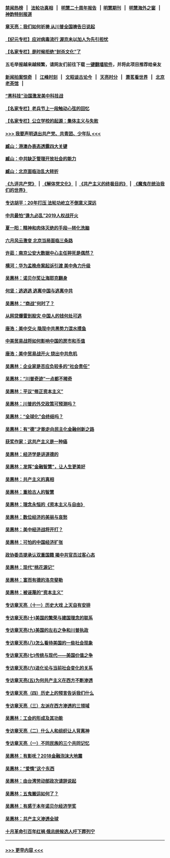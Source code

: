 #### [禁闻热榜](热点新闻.md?=0)  &nbsp;&nbsp;|&nbsp;&nbsp; [法轮功真相](https://github.com/gfw-breaker/truth/blob/master/README.md?=0) &nbsp;&nbsp;|&nbsp;&nbsp; [明慧二十周年报告](https://github.com/gfw-breaker/mh-reports/blob/master/README.md?=0) &nbsp;&nbsp;|&nbsp;&nbsp;[明慧期刊](https://github.com/gfw-breaker/mh-qikan) &nbsp;&nbsp;|&nbsp;&nbsp; [明慧海外之窗](https://github.com/gfw-breaker/mh-news/blob/master/README.md?=0) &nbsp;&nbsp;|&nbsp;&nbsp; [神韵特别报道](https://github.com/gfw-breaker/mh-news/blob/master/shenyun.md?=0)
#### [章天亮：我们如何祈祷 从川普全国祷告日说起](../pages/nsc423/n11944627.md?t=03171331) 
#### [【纪元专栏】应对病毒流行 渥京未以加人为先引担忧](../pages/nsc423/n11875714.md?t=03171331) 
#### [【名家专栏】是时候拒绝“封杀文化”了](../pages/nsc423/n11814093.md?t=03171331) 
#### 五毛举报越来越频繁，请网友们前往下载 [一键翻墙软件](https://github.com/gfw-breaker/ssr-accounts)，并将此项目推荐给亲友
#### [新闻拍案惊奇](https://github.com/gfw-breaker/banned-news/blob/master/pages/link4.md) &nbsp;&nbsp;|&nbsp;&nbsp; [江峰时刻](https://github.com/gfw-breaker/banned-news/blob/master/pages/link4.md) &nbsp;&nbsp;|&nbsp;&nbsp; [文昭谈古论今](https://github.com/gfw-breaker/banned-news/blob/master/pages/link4.md) &nbsp;&nbsp;|&nbsp;&nbsp; [天亮时分](https://github.com/gfw-breaker/banned-news/blob/master/pages/link4.md) &nbsp;&nbsp;|&nbsp;&nbsp; [萧茗看世界](https://github.com/gfw-breaker/banned-news/blob/master/pages/link4.md) &nbsp;&nbsp;|&nbsp;&nbsp; [北京老茶馆](https://github.com/gfw-breaker/banned-news/blob/master/pages/link4.md) &nbsp;&nbsp;|&nbsp;&nbsp; 
#### [“黑科技”治国激发美中科技战](../pages/nsc423/n11638056.md?t=03171331) 
#### [【名家专栏】老兵节上一段触动心弦的回忆](../pages/nsc423/n11646016.md?t=03171331) 
#### [【名家专栏】公立学校的起源：集体主义与失败](../pages/nsc423/n11601833.md?t=03171331) 
#### [>>> 我要声明退出共产党、共青团、少年队 <<<](https://github.com/begood0513/goodnews/blob/master/quit/letter.md) 
#### [臧山：港澳办表态透露四大关键](../pages/nsc423/n11421628.md?t=03171331) 
#### [臧山：中共缺乏管理开放社会的能力](../pages/nsc423/n11407457.md?t=03171331) 
#### [臧山：北京面临治乱大转折](../pages/nsc423/n11406895.md?t=03171331) 
#### [《九评共产党》](https://github.com/begood0513/9ping.md/blob/master/README.md) &nbsp;|&nbsp; [《解体党文化》](../../../../jtdwh.md/blob/master/README.md)  &nbsp;|&nbsp; [《共产主义的终极目的》](../../../../gczydzjmd.md/blob/master/README.md) &nbsp;|&nbsp; [《魔鬼在统治我们的世界》](../../../../mgztzwmdsj.md/blob/master/README.md) 
#### [专访胡平：20年打压 法轮功屹立不倒意义深远](../pages/nsc423/n11398800.md?t=03171331) 
#### [中共最怕“逢九必乱”2019人权战开火](../pages/nsc423/n11385248.md?t=03171331) 
#### [夏一阳：精神和肉体灭绝的手段—转化洗脑](../pages/nsc423/n11368250.md?t=03171331) 
#### [六月风云激变 北京当局面临三条路](../pages/nsc423/n11313668.md?t=03171331) 
#### [许茹：南京公安大数据中心主任猝死是偶然？](../pages/nsc423/n11064744.md?t=03171331) 
#### [横河：华为孟晚舟案起诉引渡 美中角力升级](../pages/nsc423/n11027230.md?t=03171331) 
#### [吴惠林：诺贝尔奖让海耶克翻身](../pages/nsc423/n10890049.md?t=03171331) 
#### [何坚：逃逃逃 逃离中国与逃离中共](../pages/nsc423/n10592891.md?t=03171331) 
#### [吴惠林：“商战”何时了？](../pages/nsc423/n10573558.md?t=03171331) 
#### [从网贷爆雷到股灾 中国人的钱何处可逃](../pages/nsc423/n10572800.md?t=03171331) 
#### [唐浩：美中交火 隐现中共黑势力混水摸鱼](../pages/nsc423/n10544040.md?t=03171331) 
#### [中美贸易战将如何影响中国的房市和币值](../pages/nsc423/n10543697.md?t=03171331) 
#### [唐浩：美中贸易战开火 烧出中共危机](../pages/nsc423/n10540126.md?t=03171331) 
#### [吴惠林：企业家是否应负较多的“社会责任”](../pages/nsc423/n10535022.md?t=03171331) 
#### [吴惠林：“川普奇迹”一点都不稀奇](../pages/nsc423/n10512808.md?t=03171331) 
#### [吴惠林：平议“修正资本主义”](../pages/nsc423/n10495724.md?t=03171331) 
#### [吴惠林：川普的外交政策可预测吗？](../pages/nsc423/n10462387.md?t=03171331) 
#### [吴惠林：“全球化”会终结吗？](../pages/nsc423/n10452838.md?t=03171331) 
#### [吴惠林：有“德”才能走向民主化金融创新之路](../pages/nsc423/n10432292.md?t=03171331) 
#### [获奖作家：这共产主义是一种癌](../pages/nsc423/n10431541.md?t=03171331) 
#### [吴惠林：经济学是讲道德的](../pages/nsc423/n10398014.md?t=03171331) 
#### [吴惠林：发挥“金融智慧”，让人生更美好](../pages/nsc423/n10375019.md?t=03171331) 
#### [吴惠林：共产主义的真相](../pages/nsc423/n10351394.md?t=03171331) 
#### [吴惠林：重拾古人的智慧](../pages/nsc423/n10337691.md?t=03171331) 
#### [吴惠林：理念永恒的《资本主义与自由》](../pages/nsc423/n10316274.md?t=03171331) 
#### [吴惠林：数位经济的美丽与哀愁](../pages/nsc423/n10292946.md?t=03171331) 
#### [吴惠林：美中经济战将开打？](../pages/nsc423/n10258825.md?t=03171331) 
#### [吴惠林：可怕的中国经济扩张](../pages/nsc423/n10219147.md?t=03171331) 
#### [政协委员提承认双重国籍 揭中共官员过客心态](../pages/nsc423/n10208809.md?t=03171331) 
#### [吴惠林：现代“桃花源记”](../pages/nsc423/n10185234.md?t=03171331) 
#### [吴惠林：富而有德的洛克斐勒](../pages/nsc423/n10142264.md?t=03171331) 
#### [吴惠林：被诬蔑的“资本主义”](../pages/nsc423/n10124816.md?t=03171331) 
#### [专访章天亮（十一）历史大戏 上天自有安排](../pages/nsc423/n10094905.md?t=03171331) 
#### [专访章天亮(十)美国的繁荣与建国理念的联系](../pages/nsc423/n10094899.md?t=03171331) 
#### [专访章天亮(九)美国的左右之争和川普执政](../pages/nsc423/n10094889.md?t=03171331) 
#### [专访章天亮(八)怎么看待美国的一些社会现象](../pages/nsc423/n10094857.md?t=03171331) 
#### [专访章天亮(七)传统与现代——美国价值之争](../pages/nsc423/n10093140.md?t=03171331) 
#### [专访章天亮(六)进化论与当前社会变化的关系](../pages/nsc423/n10092036.md?t=03171331) 
#### [专访章天亮(五)为何共产主义在西方不断渗透](../pages/nsc423/n10083620.md?t=03171331) 
#### [专访章天亮（四）历史上的预言告诉我们什么](../pages/nsc423/n10083606.md?t=03171331) 
#### [专访章天亮（三）左派在西方渗透的三领域](../pages/nsc423/n10081115.md?t=03171331) 
#### [吴惠林：工会的形成及其功能](../pages/nsc423/n10080633.md?t=03171331) 
#### [专访章天亮（二）什么人和组织让人背离神](../pages/nsc423/n10076637.md?t=03171331) 
#### [专访章天亮（一）不同民族的三个共同记忆](../pages/nsc423/n10074188.md?t=03171331) 
#### [吴惠林：有影呒？2018金融泡沫大地震](../pages/nsc423/n10040534.md?t=03171331) 
#### [吴惠林：“爱情”这个东西](../pages/nsc423/n10019423.md?t=03171331) 
#### [吴惠林：由台湾劳动部政次请辞说起](../pages/nsc423/n9979679.md?t=03171331) 
#### [吴惠林：五鬼搬运如何了？](../pages/nsc423/n9925338.md?t=03171331) 
#### [吴惠林：有感于本年诺贝尔经济学奖](../pages/nsc423/n9871883.md?t=03171331) 
#### [吴惠林：共产主义渗透全球](../pages/nsc423/n9812748.md?t=03171331) 
#### [十月革命引百年红祸 俄总统候选人吁下葬列宁](../pages/nsc423/n9810182.md?t=03171331) 

----
#### [ >>> 更早内容 <<< ](../indexes/nsc423-earlier.md)
